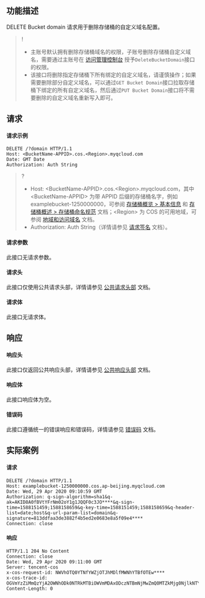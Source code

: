 ## 功能描述

DELETE Bucket domain 请求用于删除存储桶的自定义域名配置。

> ! 
>
> - 主账号默认拥有删除存储桶域名的权限，子账号删除存储桶自定义域名，需要通过主账号在 [访问管理控制台](https://console.cloud.tencent.com/cam/overview) 授予`DeleteBucketDomain`接口的权限。
> - 该接口将删除指定存储桶下所有绑定的自定义域名，请谨慎操作；如果需要删除部分自定义域名，可以通过`GET Bucket Domain`接口拉取存储桶下绑定的所有自定义域名，然后通过`PUT Bucket Domain`接口将不需要删除的自定义域名重新写入即可。

## 请求

#### 请求示例

```plaintext
DELETE /?domain HTTP/1.1
Host: <BucketName-APPID>.cos.<Region>.myqcloud.com
Date: GMT Date
Authorization: Auth String
```

>? 
> - Host: &lt;BucketName-APPID>.cos.&lt;Region>.myqcloud.com，其中 &lt;BucketName-APPID> 为带 APPID 后缀的存储桶名字，例如 examplebucket-1250000000，可参阅 [存储桶概览 > 基本信息](https://cloud.tencent.com/document/product/436/48921#.E5.9F.BA.E6.9C.AC.E4.BF.A1.E6.81.AF) 和 [存储桶概述 > 存储桶命名规范](https://cloud.tencent.com/document/product/436/13312#.E5.AD.98.E5.82.A8.E6.A1.B6.E5.91.BD.E5.90.8D.E8.A7.84.E8.8C.83) 文档；&lt;Region> 为 COS 的可用地域，可参阅 [地域和访问域名](http://cloud.tencent.com/document/product/436/6224) 文档。
> - Authorization: Auth String（详情请参见 [请求签名](https://cloud.tencent.com/document/product/436/7778) 文档）。
> 

#### 请求参数

此接口无请求参数。

#### 请求头

此接口仅使用公共请求头部，详情请参见 [公共请求头部](https://cloud.tencent.com/document/product/436/7728) 文档。

#### 请求体

此接口无请求体。

## 响应

#### 响应头

此接口仅返回公共响应头部，详情请参见 [公共响应头部](https://cloud.tencent.com/document/product/436/7729) 文档。

#### 响应体

此接口响应体为空。

#### 错误码

此接口遵循统一的错误响应和错误码，详情请参见 [错误码](https://cloud.tencent.com/document/product/436/7730) 文档。

## 实际案例

#### 请求

```plaintext
DELETE /?domain HTTP/1.1
Host: examplebucket-1250000000.cos.ap-beijing.myqcloud.com
Date: Wed, 29 Apr 2020 09:10:59 GMT
Authorization: q-sign-algorithm=sha1&q-ak=AKID8A0fBVtYFrNm02oY1g1JQQF0c3JO****&q-sign-time=1588151459;1588158659&q-key-time=1588151459;1588158659&q-header-list=date;host&q-url-param-list=domain&q-signature=813ddfaa3de3882f4b5ed2e0683e8a5f09e4****
Connection: close
```

#### 响应

```plaintext
HTTP/1.1 204 No Content
Connection: close
Date: Wed, 29 Apr 2020 09:11:00 GMT
Server: tencent-cos
x-cos-request-id: NWVhOTQ0YTNfYWZjOTJhMDlfMWNhYTBfOTEw****
x-cos-trace-id: OGVmYzZiMmQzYjA2OWNhODk0NTRkMTBiOWVmMDAxODczNTBmNjMwZmQ0MTZkMjg0NjlkNTYyNmY4ZTRkZTk0NzJmZTI0ZmJhYTZmZjYyNmU5ZGNlZDI5YjkyODkwYjNhZjFjMTVmYjUyNmEyY2VjMjAzMGI5NWM5ZmZlOWQyZGY=
Content-Length: 0
```
